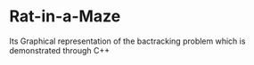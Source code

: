 # Rat-in-a-Maze
Its Graphical representation of the bactracking problem which is demonstrated through C++
